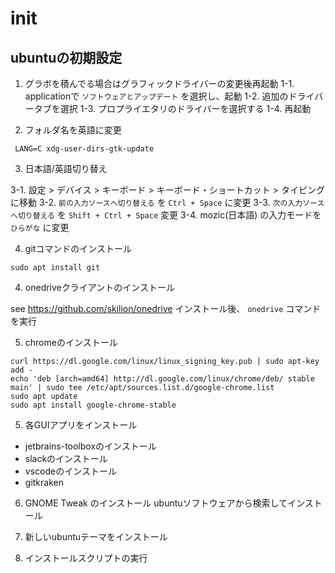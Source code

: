 # init

## ubuntuの初期設定

1. グラボを積んでる場合はグラフィックドライバーの変更後再起動
1-1. applicationで `ソフトウェアとアップデート` を選択し、起動
1-2. 追加のドライバータブを選択
1-3. プロプライエタリのドライバーを選択する
1-4. 再起動


2. フォルダ名を英語に変更
```
 LANG=C xdg-user-dirs-gtk-update
````

3. 日本語/英語切り替え

3-1. 設定 > デバイス > キーボード > キーボード・ショートカット > タイピング に移動
3-2. `前の入力ソースへ切り替える` を `Ctrl + Space` に変更
3-3. `次の入力ソースへ切り替える` を `Shift + Ctrl + Space` 変更
3-4. mozic(日本語) の入力モードを `ひらがな` に変更

4. gitコマンドのインストール
```
sudo apt install git
```

4. onedriveクライアントのインストール

see https://github.com/skilion/onedrive
インストール後、 `onedrive` コマンドを実行

5. chromeのインストール

```
curl https://dl.google.com/linux/linux_signing_key.pub | sudo apt-key add -
echo 'deb [arch=amd64] http://dl.google.com/linux/chrome/deb/ stable main' | sudo tee /etc/apt/sources.list.d/google-chrome.list
sudo apt update
sudo apt install google-chrome-stable
```

5. 各GUIアプリをインストール
  - jetbrains-toolboxのインストール
  - slackのインストール
  - vscodeのインストール
  - gitkraken

6. GNOME Tweak のインストール
  ubuntuソフトウェアから検索してインストール


7. 新しいubuntuテーマをインストール

8. インストールスクリプトの実行
